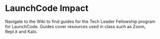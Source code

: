 LaunchCode Impact
======
Navigate to the Wiki to find guides for the Tech Leader Fellowship program for LaunchCode. Guides cover resources used in class such as Zoom, Repl.it and Kalo.
